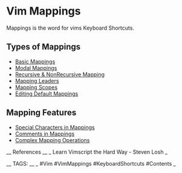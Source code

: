 # Vim Mappings

Mappings is the word for vims Keyboard Shortcuts.

## Types of Mappings

* [Basic Mappings](<./Vim Basic Mappings.md>)
* [Modal Mappings](<./Vim Modal Mappings.md> "Vim Modal Mappings")
* [Recursive & NonRecursive Mapping](<./Recursive & NonRecursive Mappings> "Recursive and Non-Recursive Mappings")
* [Mapping Leaders](<./Vim Mapping Leaders> "Mapping Leaders")
* [Mapping Scopes](<./Vim Mapping Scopes> "Vim Mapping Scopes")
* [Editing Default Mappings](<./Vim Editing Default Mappings> "Vim Editing Default Mappings")

## Mapping Features

* [Special Characters in Mappings](<./Vim Special Characters in Mappings> "Vim Special Characters in Mappings")
* [Comments in Mappings](<./Vim Comments in Mappings> "Vim Mapping Comments")
* [Complex Mapping Operations](<./Vim Complex Mapping Operations> "Vim Complex Mapping Operations")


__ References __ 
_ Learn Vimscript the Hard Way - Steven Losh _

__ TAGS: __
_ #Vim #VimMappings #KeyboardShortcuts #Contents _ 
